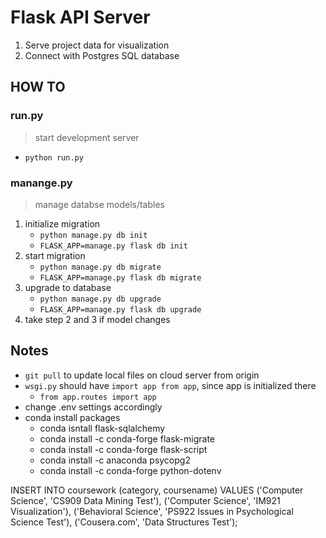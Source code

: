 # Flask API Server

1. Serve project data for visualization
2. Connect with Postgres SQL database

## HOW TO

### run.py

> start development server

+ `python run.py`

### manange.py

> manage databse models/tables

1. initialize migration
    + `python manage.py db init`
    + `FLASK_APP=manage.py flask db init`
2. start migration
    + `python manage.py db migrate`
    + `FLASK_APP=manage.py flask db migrate`
3. upgrade to database
    + `python manage.py db upgrade`
    + `FLASK_APP=manage.py flask db upgrade`
4. take step 2 and 3 if model changes

## Notes

+ `git pull` to update local files on cloud server from origin
+ `wsgi.py` should have `import app from app`, since app is initialized there
  + `from app.routes import app`
+ change .env settings accordingly
+ conda install packages
  + conda isntall flask-sqlalchemy
  + conda install -c conda-forge flask-migrate
  + conda install -c conda-forge flask-script
  + conda install -c anaconda psycopg2
  + conda install -c conda-forge python-dotenv
  

INSERT INTO coursework (category, coursename)
VALUES 
    ('Computer Science', 'CS909 Data Mining Test'),
    ('Computer Science', 'IM921 Visualization'),
    ('Behavioral Science', 'PS922 Issues in Psychological Science Test'),
    ('Cousera.com', 'Data Structures Test');